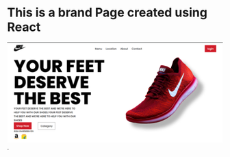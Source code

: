 # This is a brand Page created using React 

![image alt](https://github.com/manishkuchalia12/Brand-page/blob/ba2eb9e98d19fa954c4749b5781a5452b39f2b53/Screenshot%202025-07-03%20215811.png).
